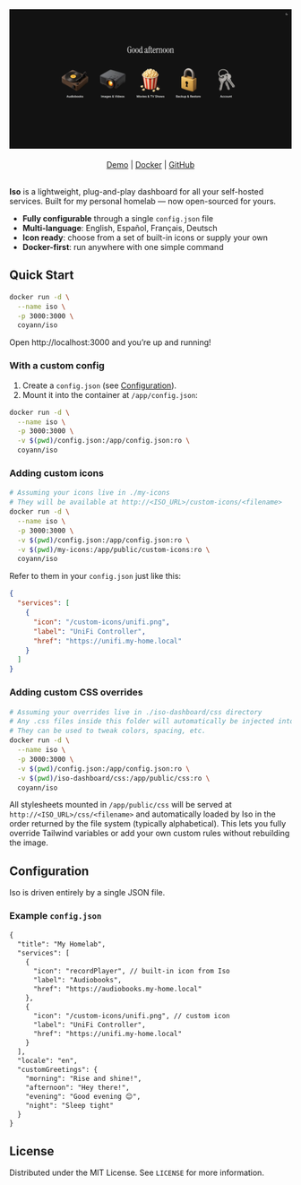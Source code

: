 <div align="center">
  <img src="./.github/assets/preview.png" alt="Iso dashboard screenshot" width="800" />
</div>

<br />
<div align="center">
  <a href="https://iso-rho.vercel.app/">Demo</a>
  |
  <a href="https://hub.docker.com/r/coyann/iso">Docker</a>
  |
  <a href="https://github.com/Coyenn/iso/">GitHub</a>
</div>
<br />

**Iso** is a lightweight, plug-and-play dashboard for all your self-hosted services.
Built for my personal homelab — now open-sourced for yours.

- **Fully configurable** through a single `config.json` file
- **Multi-language**: English, Español, Français, Deutsch
- **Icon ready**: choose from a set of built-in icons or supply your own
- **Docker-first**: run anywhere with one simple command

## ‍️Quick Start

```bash
docker run -d \
  --name iso \
  -p 3000:3000 \
  coyann/iso
```

Open http://localhost:3000 and you’re up and running!

### With a custom config

1. Create a `config.json` (see [Configuration](#-configuration)).
2. Mount it into the container at `/app/config.json`:

```bash
docker run -d \
  --name iso \
  -p 3000:3000 \
  -v $(pwd)/config.json:/app/config.json:ro \
  coyann/iso
```

### Adding custom icons

```bash
# Assuming your icons live in ./my-icons
# They will be available at http://<ISO_URL>/custom-icons/<filename>
docker run -d \
  --name iso \
  -p 3000:3000 \
  -v $(pwd)/config.json:/app/config.json:ro \
  -v $(pwd)/my-icons:/app/public/custom-icons:ro \
  coyann/iso
```

Refer to them in your `config.json` just like this:

```json
{
  "services": [
    {
      "icon": "/custom-icons/unifi.png",
      "label": "UniFi Controller",
      "href": "https://unifi.my-home.local"
    }
  ]
}
```

### Adding custom CSS overrides

```bash
# Assuming your overrides live in ./iso-dashboard/css directory
# Any .css files inside this folder will automatically be injected into the <head> of Iso at runtime
# They can be used to tweak colors, spacing, etc.
docker run -d \
  --name iso \
  -p 3000:3000 \
  -v $(pwd)/config.json:/app/config.json:ro \
  -v $(pwd)/iso-dashboard/css:/app/public/css:ro \
  coyann/iso
```

All stylesheets mounted in `/app/public/css` will be served at `http://<ISO_URL>/css/<filename>` and automatically loaded by Iso in the order returned by the file system (typically alphabetical). This lets you fully override Tailwind variables or add your own custom rules without rebuilding the image.

## Configuration

Iso is driven entirely by a single JSON file.

### Example `config.json`

```json5
{
  "title": "My Homelab",
  "services": [
    {
      "icon": "recordPlayer", // built-in icon from Iso
      "label": "Audiobooks",
      "href": "https://audiobooks.my-home.local"
    },
    {
      "icon": "/custom-icons/unifi.png", // custom icon
      "label": "UniFi Controller",
      "href": "https://unifi.my-home.local"
    }
  ],
  "locale": "en",
  "customGreetings": {
    "morning": "Rise and shine!",
    "afternoon": "Hey there!",
    "evening": "Good evening 😊",
    "night": "Sleep tight"
  }
}
```

## License

Distributed under the MIT License. See `LICENSE` for more information.

